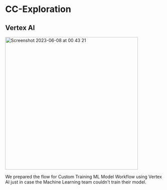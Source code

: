 # CC-Exploration

## Vertex AI

<img width="423" alt="Screenshot 2023-06-08 at 00 43 21" src="https://github.com/C23-DF02-DiskusAI-Dicoding-Indonesia/CC-Exploration/assets/132810595/044f133b-d7e4-4198-b417-6458c5eb9d88">


We prepared the flow for Custom Training ML Model Workflow using Vertex AI just in case the Machine Learning team couldn't train their model.
